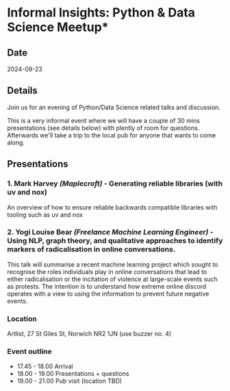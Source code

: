 # Informal Insights: Python & Data Science Meetup*

## Date

2024-09-23

<section markdown="1" class="event-detail">

## Details

Join us for an evening of Python/Data Science related talks and discussion.

This is a very informal event where we will have a couple of 30 mins presentations (see details below) with plently of room for questions. Afterwards we'll take a trip to the local pub for anyone that wants to come along.

</section>


## Presentations

### 1. Mark Harvey *(Maplecroft)* - Generating reliable libraries (with uv and nox)

An overview of how to ensure reliable backwards compatible libraries with tooling such as uv and nox

### 2. Yogi Louise Bear *(Freelance Machine Learning Engineer)* - Using NLP, graph theory, and qualitative approaches to identify markers of radicalisation in online conversations.

This talk will summarise a recent machine learning project which sought to recognise the roles individuals play in online conversations that lead to either radicalisation or the incitation of violence at large-scale events such as protests. The intention is to understand how extreme online discord operates with a view to using the information to prevent future negative events.

<section markdown="1" class="event-detail">

### Location

Artlist, 27 St Giles St, Norwich NR2 1JN (use buzzer no. 4)

### Event outline

- 17.45 - 18.00 Arrival
- 18.00 - 19.00 Presentations + questions
- 19.00 - 21.00 Pub visit (location TBD)

</section>